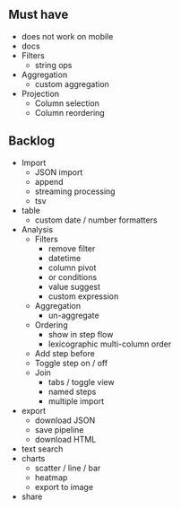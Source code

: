 ## Must have

- does not work on mobile
- docs
- Filters
  - string ops
- Aggregation
  - custom aggregation
- Projection
  - Column selection
  - Column reordering

## Backlog

- Import
  - JSON import
  - append
  - streaming processing
  - tsv
- table
  - custom date / number formatters
- Analysis
  - Filters
    - remove filter
    - datetime
    - column pivot
    - or conditions
    - value suggest
    - custom expression
  - Aggregation
    - un-aggregate
  - Ordering
    - show in step flow
    - lexicographic multi-column order
  - Add step before
  - Toggle step on / off
  - Join
    - tabs / toggle view
    - named steps
    - multiple import
- export
  - download JSON
  - save pipeline
  - download HTML
- text search
- charts
  - scatter / line / bar
  - heatmap
  - export to image
- share
